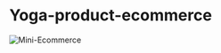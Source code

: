 # Yoga-product-ecommerce
![Mini-Ecommerce](https://github.com/user-attachments/assets/21e5384f-ef5c-4b0a-b0e0-667be90563ab)
